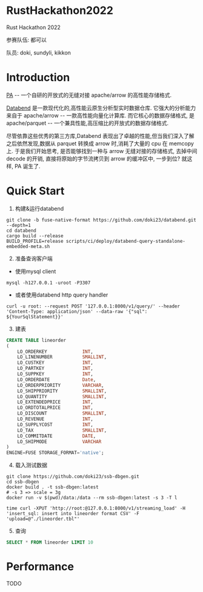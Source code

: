 # RustHackathon2022

Rust Hackathon 2022

参赛队伍: 都可以

队员: doki, sundyli, kikkon

# Introduction

[PA](https://github.com/sundy-li/pa) -- 一个自研的开放式的无缝对接 apache/arrow 的高性能存储格式.

[Databend](https://github.com/datafuselabs/databend) 是一款现代化的,高性能云原生分析型实时数据仓库. 它强大的分析能力来自于 apache/arrow -- 一款高性能向量化计算库. 而它核心的数据存储格式, 是 apache/parquet -- 一个兼具性能,高压缩比的开放式的数据存储格式.

尽管依靠这些优秀的第三方库,Databend 表现出了卓越的性能,但当我们深入了解之后依然发现,数据从 parquet 转换成 arrow 时,消耗了大量的 cpu 在 memcopy 上. 于是我们开始思考, 是否能够找到一种与 arrow 无缝对接的存储格式, 去掉中间 decode 的开销, 直接将原始的字节流拷贝到 arrow 的缓冲区中, 一步到位? 就这样, PA 诞生了.

# Quick Start

1. 构建&运行databend

```
git clone -b fuse-native-format https://github.com/doki23/databend.git --depth=1
cd databend
cargo build --release
BUILD_PROFILE=release scripts/ci/deploy/databend-query-standalone-embedded-meta.sh
```

2. 准备查询客户端
- 使用mysql client
```
mysql -h127.0.0.1 -uroot -P3307
```

- 或者使用databend http query handler
```
curl -u root: --request POST '127.0.0.1:8000/v1/query/' --header 'Content-Type: application/json' --data-raw '{"sql": ${YourSqlStatement}}'
```

3. 建表

```sql
CREATE TABLE lineorder
(
    LO_ORDERKEY             INT,
    LO_LINENUMBER           SMALLINT,
    LO_CUSTKEY              INT,
    LO_PARTKEY              INT,
    LO_SUPPKEY              INT,
    LO_ORDERDATE            Date,
    LO_ORDERPRIORITY        VARCHAR,
    LO_SHIPPRIORITY         SMALLINT,
    LO_QUANTITY             SMALLINT,
    LO_EXTENDEDPRICE        INT,
    LO_ORDTOTALPRICE        INT,
    LO_DISCOUNT             SMALLINT,
    LO_REVENUE              INT,
    LO_SUPPLYCOST           INT,
    LO_TAX                  SMALLINT,
    LO_COMMITDATE           DATE,
    LO_SHIPMODE             VARCHAR
)
ENGINE=FUSE STORAGE_FORMAT='native';
```

4. 载入测试数据

```
git clone https://github.com/doki23/ssb-dbgen.git
cd ssb-dbgen
docker build . -t ssb-dbgen:latest
# -s 3 => scale = 3g
docker run -v $(pwd)/data:/data --rm ssb-dbgen:latest -s 3 -T l

time curl -XPUT 'http://root:@127.0.0.1:8000/v1/streaming_load' -H 'insert_sql: insert into lineorder format CSV' -F 'upload=@"./lineorder.tbl"'
```

5. 查询
```sql
SELECT * FROM lineorder LIMIT 10
```
# Performance
TODO